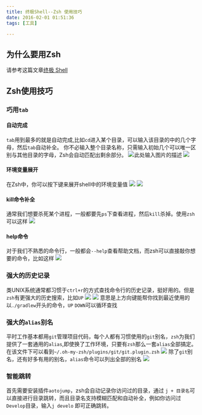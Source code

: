 ```yaml
---
title: 终极Shell--Zsh 使用技巧
date: 2016-02-01 01:51:36
tags: [工具]

---
```

## 为什么要用Zsh
请参考这篇文章[终极 Shell](http://macshuo.com/?p=676)

## Zsh使用技巧
### 巧用``tab``
#### 自动完成
``tab``用到最多的就是自动完成,比如``cd``进入某个目录，可以输入该目录的中的几个字母，然后``tab``自动补全。
你不必输入整个目录名称，只需输入初始几个可以唯一区别与其他目录的字母，Zsh会自动匹配出剩余部分。
![此处输入图片的描述](https://raw.githubusercontent.com/w4lle/w4lle.github.io/post/source/uploads/QQ20160131-1%402x.png)
![](https://raw.githubusercontent.com/w4lle/w4lle.github.io/post/source/uploads/tab.png)
#### 环境变量展开
在Zsh中，你可以按下<TAB>键来展开shell中的环境变量值
![](https://raw.githubusercontent.com/w4lle/w4lle.github.io/post/source/uploads/PWD-tab.png)
![](https://raw.githubusercontent.com/w4lle/w4lle.github.io/post/source/uploads/PWD-tab-done.png)
#### kill命令补全
通常我们想要杀死某个进程，一般都要先``ps``下查看进程，然后``kill``杀掉。使用``zsh``可以这样
![](https://raw.githubusercontent.com/w4lle/w4lle.github.io/post/source/uploads/kill_tab.png)
#### help命令
对于我们不熟悉的命令行，一般都会``--help``查看帮助文档，而zsh可以直接敲你想要的命令，比如这样
![](https://raw.githubusercontent.com/w4lle/w4lle.github.io/post/source/uploads/git-tab.png)

### 强大的历史记录
类UNIX系统通常都习惯于``ctrl+r``的方式查找命令行的历史记录，挺好用的。但是``zsh``有更强大的历史搜索，比如``UP``
![](https://raw.githubusercontent.com/w4lle/w4lle.github.io/post/source/uploads/UP1.png)
![](https://raw.githubusercontent.com/w4lle/w4lle.github.io/post/source/uploads/UP2.png)
意思是上方向键能帮你找到最近使用的以``./gradlew``开头的命令，``UP`` ``DOWN``可以循环查找
### 强大的``alias``别名
平时工作基本都用``git``管理项目代码，每个人都有习惯使用的``git``别名，``zsh``为我们提供了一套通用的``alias``,即使换了工作环境，只要有``zsh``那么一套``alias``全部搞定。在该文件下可以看到``~/.oh-my-zsh/plugins/git/git.plugin.zsh``
![](https://raw.githubusercontent.com/w4lle/w4lle.github.io/post/source/uploads/alias_git.png)
除了``git``别名，还有好多有用的别名，``alias``命令可以列出全部的别名
![](https://raw.githubusercontent.com/w4lle/w4lle.github.io/post/source/uploads/alias.png)
### 智能跳转
首先需要安装插件``aotojump``，zsh会自动记录你访问过的目录，通过 ``j + 目录名``可以直接进行目录跳转，而且目录名支持模糊匹配和自动补全，例如你访问过``Develop``目录，输入``j develo`` 即可正确跳转。
